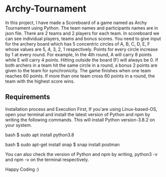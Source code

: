 # Archy-Tournament

In this project, I have made a Scoreboard of a game named as Archy Tournament using Python. The team names and participants names are in json file. There are 2 teams and 2 players for each team. In scoreboard we can see individual players, teams and bonus scores. You need to give input for the archery board which has 5 concentric circles of A, B, C, D, E, F whose values are 5, 4, 3, 2, 1 respectively. Points for every circle increase by 1 at every round. For example, In the 4th round, A will carry 8 points while E will carry 4 points. Hitting outside the board (F) will always be 0. 
If both archers in a team hit the same circle in a round, a bonus 2 points are given to the team for synchronicity. 
The game finishes when one team reaches 60 points. If more than one team cross 60 points in a round, the team with the highest score wins.

## Requirements

Installation process and Execution First, If you'are using Linux-based-OS, open your terminal and install the latest version of Python and npm by writing the following commands. This will install Python version-3.8.2 on your system.

bash
$ sudo apt install python3.8

bash
$ sudo apt-get install snap $ snap install postman


You can also check the version of Python and npm by writing, python3 -v and npm -v on the terminal respectively. 

Happy Coding :)
